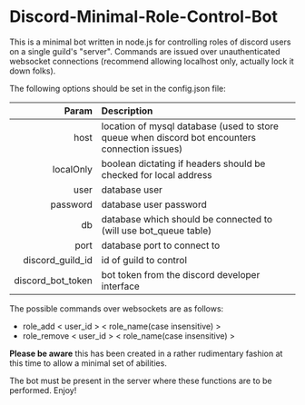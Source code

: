 # Discord-Minimal-Role-Control-Bot

This is a minimal bot written in node.js for controlling roles of discord users on a single guild's "server". 
Commands are issued over unauthenticated websocket connections (recommend allowing localhost only, actually lock it down folks).

The following options should be set in the config.json file:

| Param | Description |
| -----:| :----------- |
| host | location of mysql database (used to store queue when discord bot encounters connection issues) |
| localOnly | boolean dictating if headers should be checked for local address |
| user | database user |
| password | database user password |
| db | database which should be connected to (will use bot_queue table) |
| port | database port to connect to |
| discord\_guild_id | id of guild to control |
| discord\_bot_token | bot token from the discord developer interface |

The possible commands over websockets are as follows:

* role\_add < user\_id > < role\_name(case insensitive) >
* role\_remove < user\_id > < role\_name(case insensitive) >

**Please be aware** this has been created in a rather rudimentary fashion at this time to allow a minimal set of abilities. 

The bot must be present in the server where these functions are to be performed.
Enjoy!
